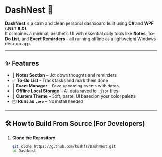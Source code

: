 # DashNest 🧠

**DashNest** is a calm and clean personal dashboard built using **C#** and **WPF (.NET 8.0)**.  
It combines a minimal, aesthetic UI with essential daily tools like **Notes**, **To-Do List**, and **Event Reminders** – all running offline as a lightweight Windows desktop app.

---

## ✨ Features

- 📝 **Notes Section** – Jot down thoughts and reminders
- ✅ **To-Do List** – Track tasks and mark them done
- 📅 **Event Manager** – Save upcoming events with dates
- 💾 **Offline Local Storage** – All data saved to `.json` files
- 🎨 **Custom Theme** – Soft, pastel UI based on your color palette
- 📦 **Runs as `.exe`** – No install needed

---

## 🛠 How to Build From Source (For Developers)

1. **Clone the Repository**
   ```bash
   git clone https://github.com/kushfs/DashNest.git
   cd DashNest
